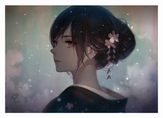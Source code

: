 ![Image of Zhi zi](https://raw.githubusercontent.com/dasiky/markdown-portfolio/add-images-links/_includes/illust_52520072_20170925_220624.png)
